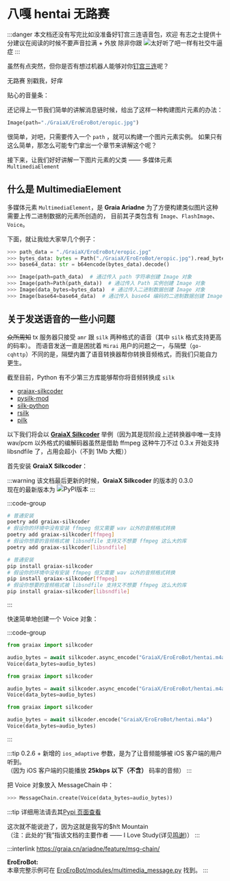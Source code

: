 <script setup lang="ts">
import { ref } from 'vue'

const volume = ref(100)
</script>

# 八嘎 hentai 无路赛

[>_<]: 因为不知道怎么样才能把script写在md里面，没办法只能用';'来硬生生把代码连起来了

<audio id="thtlb" src="/voices/太好听了8.m4a"></audio>

:::danger
本文档还没有写完<curtain>比如没准备好钉宫三连语音包，欢迎<ruby-curtain up="hentai xiong di" type="danger">
有志之士</ruby-curtain>提供</curtain>十分建议在阅读的时候不要声音拉满 + 外放 <curtain>除非你跟<more-info words="唐可可">
<img
  src="/images/guide/唐可可.webp"
  alt="太好听了吧"
  onmouseover="
    document.getElementById('thtlb').currentTime = 0;
    document.getElementById('thtlb').play();
  "
  onmouseout="
    document.getElementById('thtlb').pause();
  "
/></more-info>一样有社交牛逼症</curtain>
:::

虽然有点突然，但你是否有想过机器人能够对你[钉宫三连](https://zh.moegirl.org.cn/%E9%92%89%E5%AE%AB%E7%90%86%E6%83%A0)呢？

<q-window title="Graia Framework Community">
  <q-text name="GraiaX" self>无路赛</q-text>
  <q-voice
    is-bot
    name="EroEroBot"
    avatar="/avatar/ero.webp"
    src="/voices/夏娜_无路赛_钉宫理惠.m4a"
    :volume="volume"
  >
    别戳我，好痒
  </q-voice>
</q-window>

<volume-bar v-model=volume>贴心的音量条：</volume-bar>

还记得上一节我们简单的讲解消息链时候，给出了这样一种构建图片元素的办法：

```python
Image(path="./GraiaX/EroEroBot/eropic.jpg")
```

很简单，对吧，只需要传入一个 `path` ，就可以构建一个图片元素实例。
如果只有这么简单，那怎么可能专门拿出一个章节来讲解这个呢？

接下来，让我们好好讲解一下图片元素的父类 —— 多媒体元素 `MultimediaElement`

## 什么是 MultimediaElement

多媒体元素 `MultimediaElement`，是 **Graia Ariadne** 为了方便构建类似图片这种需要上传二进制数据的元素所创造的，
目前其子类包含有 `Image`、`FlashImage`、`Voice`。

下面，就让<ruby-curtain up="举例狂魔">我</ruby-curtain>给大家举几个例子：

```python
>>> path_data = "./GraiaX/EroEroBot/eropic.jpg"
>>> bytes_data: bytes = Path("./GraiaX/EroEroBot/eropic.jpg").read_bytes()
>>> base64_data: str = b64encode(bytes_data).decode()

>>> Image(path=path_data)  # 通过传入 path 字符串创建 Image 对象
>>> Image(path=Path(path_data))  # 通过传入 Path 实例创建 Image 对象
>>> Image(data_bytes=bytes_data)  # 通过传入二进制数据创建 Image 对象
>>> Image(base64=base64_data)  # 通过传入 base64 编码的二进制数据创建 Image 对象
```

## 关于发送语音的一些小问题

~~众所周知~~ tx 服务器只接受 `amr` 跟 `silk` 两种格式的语音（其中 `silk` 格式支持更高的码率）。
而语音发送一直是困扰着 `Mirai` 用户的问题之一，与隔壁（`go-cqhttp`）不同的是，隔壁内置了语音转换器帮你转换音频格式，而我们只能自力更生。

截至目前，Python 有不少第三方库能够帮你将音频转换成 `silk`

- [graiax-silkcoder](https://pypi.org/project/graiax-silkcoder/)
- [pysilk-mod](https://pypi.org/project/pysilk-mod/)
- [silk-python](https://github.com/synodriver/pysilk)
- [rsilk](https://github.com/synodriver/rsilk)
- [pilk](https://github.com/foyoux/pilk)

以下我们将会以 [**GraiaX Silkcoder**](/before/introduction/project/silkcoder)
举例（因为其是现阶段上述转换器中唯一支持 wav/pcm 以外格式的编解码器<curtain>虽然是借助 ffmpeg
这种牛刀</curtain><curtain>不过 0.3.x 开始支持 libsndfile 了，占用会超小（不到 1Mb 大概）</curtain>）

首先安装 **GraiaX Silkcoder**：

:::warning
该文档最后更新的时候，**GraiaX Silkcoder** 的版本的 0.3.0  
现在的最新版本为 <img src="https://img.shields.io/pypi/v/graiax-silkcoder?color=2970b6&amp;style=flat-square" alt="PyPI版本" style="display: inline-block; vertical-align: text-bottom">
:::

:::code-group

```sh [Poetry]
# 普通安装
poetry add graiax-silkcoder
# 假设你的环境中没有安装 ffmpeg 但又需要 wav 以外的音频格式转换
poetry add graiax-silkcoder[ffmpeg]
# 假设你想要的音频格式被 libsndfile 支持又不想要 ffmpeg 这么大的库
poetry add graiax-silkcoder[libsndfile]
```

```sh [PIP]
# 普通安装
pip install graiax-silkcoder
# 假设你的环境中没有安装 ffmpeg 但又需要 wav 以外的音频格式转换
pip install graiax-silkcoder[ffmpeg]
# 假设你想要的音频格式被 libsndfile 支持又不想要 ffmpeg 这么大的库
pip install graiax-silkcoder[libsndfile]
```

:::

快速简单地创建一个 Voice 对象：

:::code-group

```python [0.2.6 +]
from graiax import silkcoder

audio_bytes = await silkcoder.async_encode("GraiaX/EroEroBot/hentai.m4a", ios_adaptive=True)
Voice(data_bytes=audio_bytes)
```

```python [0.2.0 - 0.2.5]
from graiax import silkcoder

audio_bytes = await silkcoder.async_encode("GraiaX/EroEroBot/hentai.m4a")
Voice(data_bytes=audio_bytes)
```

```python [0.1.x]
from graiax import silkcoder

audio_bytes = await silkcoder.encode("GraiaX/EroEroBot/hentai.m4a")
Voice(data_bytes=audio_bytes)
```

:::

:::tip
0.2.6 + 新增的 `ios_adaptive` 参数，是为了让音频能够被 iOS 客户端的用户听到。  
（因为 iOS 客户端的只能播放 **25kbps 以下（不含）** 码率的音频）
:::

把 Voice 对象放入 MessageChain 中：

```python
>>> MessageChain.create(Voice(data_bytes=audio_bytes))
```

:::tip
详细用法请去其[Pypi 页面查看](https://pypi.org/project/graiax-silkcoder/)

这次就不能说逊了，因为这就是我写的<curtain>$h!t Mountain</curtain>  
（注：此处的“我”指该文档的主要作者 —— I Love Study(详见[鸣谢](/appendix/credit.md))）
:::

:::interlink
<https://graia.cn/ariadne/feature/msg-chain/>

**EroEroBot:**  
本章完整示例可在 [EroEroBot/modules/multimedia_message.py](https://github.com/GraiaCommunity/EroEroBot/blob/master/modules/multimedia_message.py) 找到。
:::
